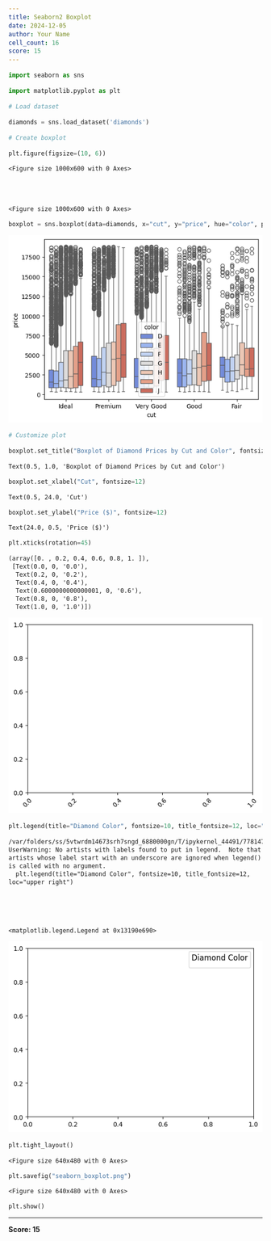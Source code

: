 ```yaml
---
title: Seaborn2 Boxplot
date: 2024-12-05
author: Your Name
cell_count: 16
score: 15
---
```


```python
import seaborn as sns
```


```python
import matplotlib.pyplot as plt
```


```python
# Load dataset
```


```python
diamonds = sns.load_dataset('diamonds')
```


```python
# Create boxplot
```


```python
plt.figure(figsize=(10, 6))
```




    <Figure size 1000x600 with 0 Axes>




    <Figure size 1000x600 with 0 Axes>



```python
boxplot = sns.boxplot(data=diamonds, x="cut", y="price", hue="color", palette="coolwarm")
```


    
![png](seaborn2_boxplot_files/seaborn2_boxplot_6_0.png)
    



```python
# Customize plot
```


```python
boxplot.set_title("Boxplot of Diamond Prices by Cut and Color", fontsize=16)
```




    Text(0.5, 1.0, 'Boxplot of Diamond Prices by Cut and Color')




```python
boxplot.set_xlabel("Cut", fontsize=12)
```




    Text(0.5, 24.0, 'Cut')




```python
boxplot.set_ylabel("Price ($)", fontsize=12)
```




    Text(24.0, 0.5, 'Price ($)')




```python
plt.xticks(rotation=45)
```




    (array([0. , 0.2, 0.4, 0.6, 0.8, 1. ]),
     [Text(0.0, 0, '0.0'),
      Text(0.2, 0, '0.2'),
      Text(0.4, 0, '0.4'),
      Text(0.6000000000000001, 0, '0.6'),
      Text(0.8, 0, '0.8'),
      Text(1.0, 0, '1.0')])




    
![png](seaborn2_boxplot_files/seaborn2_boxplot_11_1.png)
    



```python
plt.legend(title="Diamond Color", fontsize=10, title_fontsize=12, loc="upper right")
```

    /var/folders/ss/5vtwrdm14673srh7sngd_6880000gn/T/ipykernel_44491/778147130.py:1: UserWarning: No artists with labels found to put in legend.  Note that artists whose label start with an underscore are ignored when legend() is called with no argument.
      plt.legend(title="Diamond Color", fontsize=10, title_fontsize=12, loc="upper right")





    <matplotlib.legend.Legend at 0x13190e690>




    
![png](seaborn2_boxplot_files/seaborn2_boxplot_12_2.png)
    



```python
plt.tight_layout()
```


    <Figure size 640x480 with 0 Axes>



```python
plt.savefig("seaborn_boxplot.png")
```


    <Figure size 640x480 with 0 Axes>



```python
plt.show()

```


---
**Score: 15**
